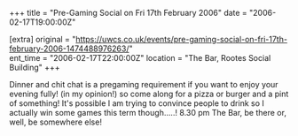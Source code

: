 +++
title = "Pre-Gaming Social on Fri 17th February 2006"
date = "2006-02-17T19:00:00Z"

[extra]
original = "https://uwcs.co.uk/events/pre-gaming-social-on-fri-17th-february-2006-1474488976263/"    
ent_time = "2006-02-17T22:00:00Z"
location = "The Bar, Rootes Social Building"
+++

Dinner and chit chat is a pregaming requirement if you want to enjoy your evening fully\! (in my opinion\!) so come along for a pizza or burger and a pint of something\! It's possible I am trying to convince people to drink so I actually win some games this term though.....\! 8.30 pm The Bar, be there or, well, be somewhere else\!


